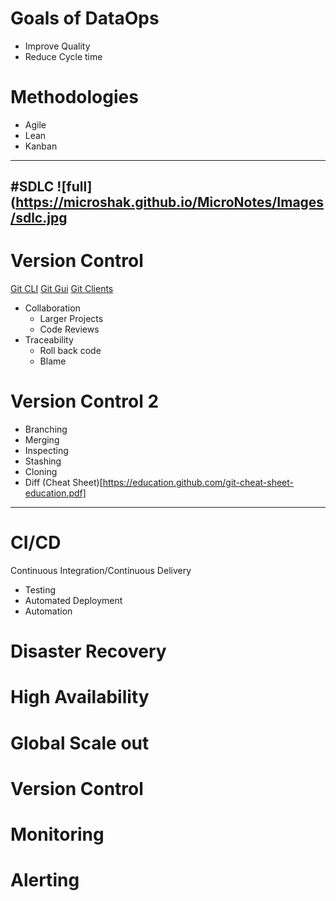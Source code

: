 # Goals of DataOps
* Improve Quality
* Reduce Cycle time


# Methodologies
* Agile
* Lean
* Kanban

---

#SDLC
![full](https://microshak.github.io/MicroNotes/Images/sdlc.jpg
---

# Version Control
[Git CLI](https://git-scm.com/downloads) [Git Gui](https://git-scm.com/downloads) [Git Clients](https://git-scm.com/download/gui/windows)
* Collaboration
  * Larger Projects
  * Code Reviews
* Traceability
  * Roll back code
  * Blame

# Version Control 2
* Branching 
* Merging
* Inspecting
* Stashing
* Cloning
* Diff
(Cheat Sheet)[https://education.github.com/git-cheat-sheet-education.pdf]

---

# CI/CD
Continuous Integration/Continuous Delivery
* Testing
* Automated Deployment
* Automation



# Disaster Recovery


# High Availability

# Global Scale out


# Version Control

# Monitoring

# Alerting

#
